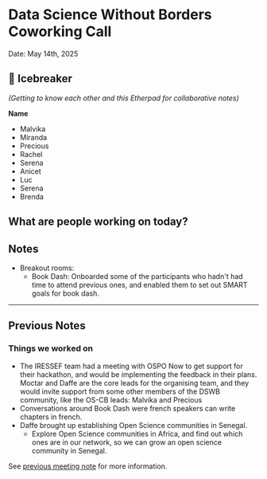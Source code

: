# Data Science Without Borders Coworking Call 
  
 Date: May 14th, 2025
  
 ## 👋  Icebreaker 
 *(Getting to know each other and this Etherpad for collaborative notes)*
 
**Name**

   * Malvika
   * Miranda
   * Precious
   * Rachel
   * Serena
   * Anicet
   * Luc
   * Serena
   * Brenda


## What are people working on today?

## Notes

   * Breakout rooms:
     * Book Dash:
       Onboarded some of the participants who hadn't had time to attend previous ones, and enabled them to set out SMART goals for book dash. 
----------------------------------------------------------------------------------------------------

## Previous Notes

### Things we worked on

   * The IRESSEF team had a meeting with OSPO Now to get support for their hackathon, and would be implementing the feedback in their plans. Moctar and Daffe are the core leads for the organising team, and they would invite support from some other members of the DSWB community, like the OS-CB leads: Malvika and Precious
   * Conversations around Book Dash were french speakers can write chapters in french.
   * Daffe brought up establishing Open Science communities in Senegal. 
     * Explore Open Science communities in Africa, and find out which ones are in our network, so we can grow an open science community in Senegal. 

See [previous meeting note](https://github.com/aphrc-dswb/dswb-open-science-capacity-wg/blob/main/project-management/coworking-calls/20250507-coworking-call-notes.md) for more information.
